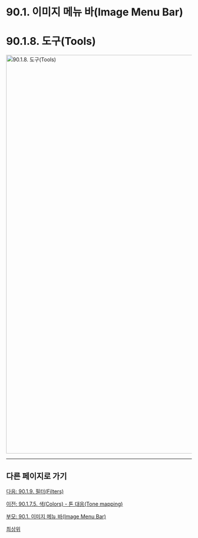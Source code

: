 # 90.1. 이미지 메뉴 바(Image Menu Bar)
# 90.1.8. 도구(Tools)

<img width="1080" alt="90.1.8. 도구(Tools)" environment="MacOS:Sonoma 14.2.1 GIMP 2.10.36" src="https://github.com/wonder13662/gimp/assets/15767104/e7a9601b-01af-44e2-b6c4-ee512d1a884b">

***

## 다른 페이지로 가기

[다음: 90.1.9. 필터(Filters)](./90-01-09-filters.md)

[이전: 90.1.7.5. 색(Colors) - 톤 대응(Tone mapping)](./90-01-07-colorsx-05-tone_mapping.md)

[부모: 90.1. 이미지 메뉴 바(Image Menu Bar)](./90-01-00-image-menu-bar.md)

[최상위](./00-home.md)
